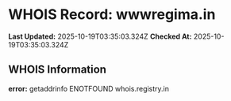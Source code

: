 # WHOIS Record: wwwregima.in

**Last Updated:** 2025-10-19T03:35:03.324Z
**Checked At:** 2025-10-19T03:35:03.324Z

## WHOIS Information

**error:** getaddrinfo ENOTFOUND whois.registry.in

